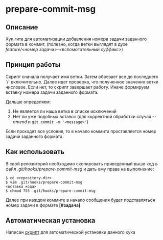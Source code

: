 # prepare-commit-msg

## Описание

Хук гита для автоматизации добавления номера задачи заданного формата в коммит.
(полезно, когда ветки выглядят в духе _feature/<номер задачи>-<вспомогательный суффикс>_)

## Принцип работы

Скрипт сначала получает имя ветки. Затем обрезает все до последнего '/' включительно.
Далее идет проверка, что полученное значение ветки числовое. Если нет, то скрипт завершает работу.
Иначе формируем вставку номера задачи заданного формата.

Дальше определяем:
1. Не является ли наша ветка в списке исключений
1. Нет ли уже подобных вставок (для корректной обработки случая _--amend_ и `git commit -m '<message>'`)

Если проходят все условия, то в начало коммита проставляется номер задачи заданного формата.

## Как использовать

В свой репозиторий необходимо скопировать приведенный выше код в файл _.git/hooks/prepare-commit-msg_ и дать ему права на выполнение:
```shell
$ cd <repository-dir>
$ vim .git/hooks/prepare-commit-msg
<вставка кода>
$ chmod 755 .git/hooks/prepare-commit-msg
```
Далее при каждом коммите в начало сообщения будет подставляться номер задачи в формате **[#задача]**

## Автоматическая установка

Написан [скрипт](https://github.com/Davert94/install-hook) для автоматической установки данного хука
